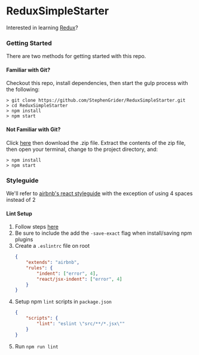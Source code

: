 # ReduxSimpleStarter

Interested in learning [Redux](https://www.udemy.com/react-redux/)?

### Getting Started

There are two methods for getting started with this repo.

#### Familiar with Git?
Checkout this repo, install dependencies, then start the gulp process with the following:

```
> git clone https://github.com/StephenGrider/ReduxSimpleStarter.git
> cd ReduxSimpleStarter
> npm install
> npm start
```

#### Not Familiar with Git?
Click [here](https://github.com/StephenGrider/ReactStarter/releases) then download the .zip file.  Extract the contents of the zip file, then open your terminal, change to the project directory, and:

```
> npm install
> npm start
```

### Styleguide
We'll refer to [airbnb's react styleguide](https://github.com/airbnb/javascript/blob/master/react/README.md) with the exception of using 4 spaces instead of 2

#### Lint Setup
1. Follow steps [here](https://www.npmjs.com/package/eslint-config-airbnb)
1. Be sure to include the add the `-save-exact` flag when install/saving npm plugins
1. Create a `.eslintrc` file on root
    ```json
    {
        "extends": "airbnb",
        "rules": {
            "indent": ["error", 4],
            "react/jsx-indent": ["error", 4]
        }
    }
    ```
1. Setup npm `lint` scripts in `package.json`
    ```json
    {
        "scripts": {
            "lint": "eslint \"src/**/*.jsx\""
        }
    }
    ```
1. Run `npm run lint`
